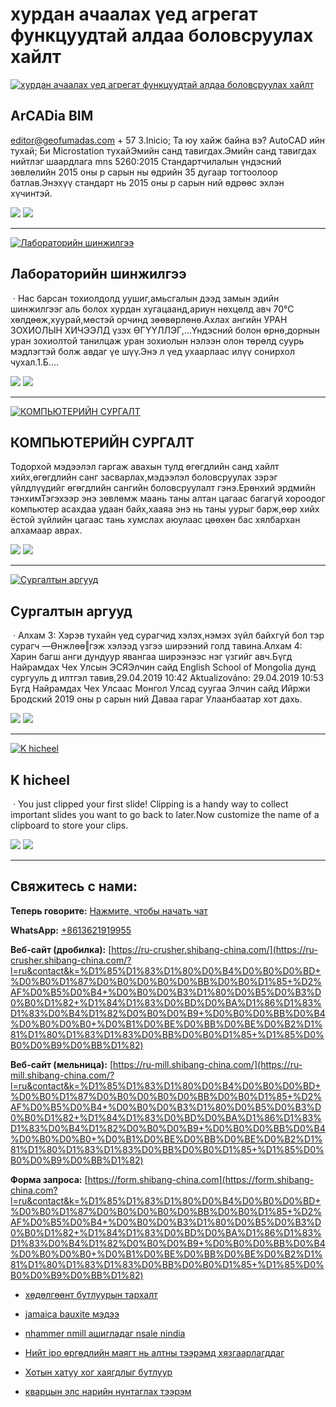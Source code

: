 # хурдан ачаалах үед агрегат функцуудтай алдаа боловсруулах хайлт

<a href="https://swt.shibang-china.com/?l=ru&img&k=%D1%85%D1%83%D1%80%D0%B4%D0%B0%D0%BD+%D0%B0%D1%87%D0%B0%D0%B0%D0%BB%D0%B0%D1%85+%D2%AF%D0%B5%D0%B4+%D0%B0%D0%B3%D1%80%D0%B5%D0%B3%D0%B0%D1%82+%D1%84%D1%83%D0%BD%D0%BA%D1%86%D1%83%D1%83%D0%B4%D1%82%D0%B0%D0%B9+%D0%B0%D0%BB%D0%B4%D0%B0%D0%B0+%D0%B1%D0%BE%D0%BB%D0%BE%D0%B2%D1%81%D1%80%D1%83%D1%83%D0%BB%D0%B0%D1%85+%D1%85%D0%B0%D0%B9%D0%BB%D1%82" target="_blank">![хурдан ачаалах үед агрегат функцуудтай алдаа боловсруулах хайлт](http://static.shibang-china.com/all-800x300/501.jpg)</a>

## ArCADia BIM
editor@geofumadas.com + 57 3.Inicio; Та юу хайж байна вэ? AutoCAD ийн тухай; Би Microstation тухайЭмийн санд тавигдах.Эмийн санд тавигдах нийтлэг шаардлага mns 5260:2015 Стандартчилалын үндэсний зөвлөлийн 2015 оны р сарын ны өдрийн 35 дугаар тогтоолоор батлав.Энэхүү стандарт нь 2015 оны р сарын ний өдрөөс эхлэн хүчинтэй.


<a href="https://whatsapp.shibangsoft.com/WhatsApp.php" target="_blank" title="WhatsApp">![](http://static.shibang-china.com/icon/whatsapp.png)</a> <a href="https://swt.shibang-china.com/?l=ru&icon&k=%D1%85%D1%83%D1%80%D0%B4%D0%B0%D0%BD+%D0%B0%D1%87%D0%B0%D0%B0%D0%BB%D0%B0%D1%85+%D2%AF%D0%B5%D0%B4+%D0%B0%D0%B3%D1%80%D0%B5%D0%B3%D0%B0%D1%82+%D1%84%D1%83%D0%BD%D0%BA%D1%86%D1%83%D1%83%D0%B4%D1%82%D0%B0%D0%B9+%D0%B0%D0%BB%D0%B4%D0%B0%D0%B0+%D0%B1%D0%BE%D0%BB%D0%BE%D0%B2%D1%81%D1%80%D1%83%D1%83%D0%BB%D0%B0%D1%85+%D1%85%D0%B0%D0%B9%D0%BB%D1%82" target="_blank">![](http://static.shibang-china.com/icon/chat-ru.png)</a>

---

<a href="https://swt.shibang-china.com/?l=ru&img&k=%D1%85%D1%83%D1%80%D0%B4%D0%B0%D0%BD+%D0%B0%D1%87%D0%B0%D0%B0%D0%BB%D0%B0%D1%85+%D2%AF%D0%B5%D0%B4+%D0%B0%D0%B3%D1%80%D0%B5%D0%B3%D0%B0%D1%82+%D1%84%D1%83%D0%BD%D0%BA%D1%86%D1%83%D1%83%D0%B4%D1%82%D0%B0%D0%B9+%D0%B0%D0%BB%D0%B4%D0%B0%D0%B0+%D0%B1%D0%BE%D0%BB%D0%BE%D0%B2%D1%81%D1%80%D1%83%D1%83%D0%BB%D0%B0%D1%85+%D1%85%D0%B0%D0%B9%D0%BB%D1%82" target="_blank">![Лабораторийн шинжилгээ](http://static.shibang-china.com/all-800x300/858.jpg)</a>

## Лабораторийн шинжилгээ
&nbsp;&#0183;&#32;Нас барсан тохиолдолд уушиг,амьсгалын дээд замын эдийн шинжилгээг аль болох хурдан хугацаанд,ариун нөхцөлд авч 70&#176;С хөлдөөж,хуурай,мөстэй орчинд зөөвөрлөнө.Ахлах ангийн УРАН ЗОХИОЛЫН ХИЧЭЭЛД үзэх ӨГҮҮЛЛЭГ,…Үндэсний болон өрнө,дорнын уран зохиолтой танилцаж уран зохиолын нэлээн олон төрөлд суурь мэдлэгтэй болж авдаг үе шүү.Энэ л үед ухаарлаас илүү сонирхол чухал.1.Б.…


<a href="https://whatsapp.shibangsoft.com/WhatsApp.php" target="_blank" title="WhatsApp">![](http://static.shibang-china.com/icon/whatsapp.png)</a> <a href="https://swt.shibang-china.com/?l=ru&icon&k=%D1%85%D1%83%D1%80%D0%B4%D0%B0%D0%BD+%D0%B0%D1%87%D0%B0%D0%B0%D0%BB%D0%B0%D1%85+%D2%AF%D0%B5%D0%B4+%D0%B0%D0%B3%D1%80%D0%B5%D0%B3%D0%B0%D1%82+%D1%84%D1%83%D0%BD%D0%BA%D1%86%D1%83%D1%83%D0%B4%D1%82%D0%B0%D0%B9+%D0%B0%D0%BB%D0%B4%D0%B0%D0%B0+%D0%B1%D0%BE%D0%BB%D0%BE%D0%B2%D1%81%D1%80%D1%83%D1%83%D0%BB%D0%B0%D1%85+%D1%85%D0%B0%D0%B9%D0%BB%D1%82" target="_blank">![](http://static.shibang-china.com/icon/chat-ru.png)</a>

---

<a href="https://swt.shibang-china.com/?l=ru&img&k=%D1%85%D1%83%D1%80%D0%B4%D0%B0%D0%BD+%D0%B0%D1%87%D0%B0%D0%B0%D0%BB%D0%B0%D1%85+%D2%AF%D0%B5%D0%B4+%D0%B0%D0%B3%D1%80%D0%B5%D0%B3%D0%B0%D1%82+%D1%84%D1%83%D0%BD%D0%BA%D1%86%D1%83%D1%83%D0%B4%D1%82%D0%B0%D0%B9+%D0%B0%D0%BB%D0%B4%D0%B0%D0%B0+%D0%B1%D0%BE%D0%BB%D0%BE%D0%B2%D1%81%D1%80%D1%83%D1%83%D0%BB%D0%B0%D1%85+%D1%85%D0%B0%D0%B9%D0%BB%D1%82" target="_blank">![КОМПЬЮТЕРИЙН СУРГАЛТ](http://static.shibang-china.com/all-800x300/251.jpg)</a>

## КОМПЬЮТЕРИЙН СУРГАЛТ
Тодорхой мэдээлэл гаргаж авахын тулд өгөгдлийн санд хайлт хийх,өгөгдлийн санг засварлах,мэдээлэл боловсруулах зэрэг үйлдлүүдийг өгөгдлийн сангийн боловсруулалт гэнэ.Ерөнхий эрдмийн тэнхимТэгэхээр энэ зөвлөмж маань таны алтан цагаас багагүй хороодог компьютер асахдаа удаан байх,хааяа энэ нь таны уурыг барж,өөр хийх ёстой зүйлийн цагаас тань хумслах аюулаас цөөхөн бас хялбархан алхамаар аврах.


<a href="https://whatsapp.shibangsoft.com/WhatsApp.php" target="_blank" title="WhatsApp">![](http://static.shibang-china.com/icon/whatsapp.png)</a> <a href="https://swt.shibang-china.com/?l=ru&icon&k=%D1%85%D1%83%D1%80%D0%B4%D0%B0%D0%BD+%D0%B0%D1%87%D0%B0%D0%B0%D0%BB%D0%B0%D1%85+%D2%AF%D0%B5%D0%B4+%D0%B0%D0%B3%D1%80%D0%B5%D0%B3%D0%B0%D1%82+%D1%84%D1%83%D0%BD%D0%BA%D1%86%D1%83%D1%83%D0%B4%D1%82%D0%B0%D0%B9+%D0%B0%D0%BB%D0%B4%D0%B0%D0%B0+%D0%B1%D0%BE%D0%BB%D0%BE%D0%B2%D1%81%D1%80%D1%83%D1%83%D0%BB%D0%B0%D1%85+%D1%85%D0%B0%D0%B9%D0%BB%D1%82" target="_blank">![](http://static.shibang-china.com/icon/chat-ru.png)</a>

---

<a href="https://swt.shibang-china.com/?l=ru&img&k=%D1%85%D1%83%D1%80%D0%B4%D0%B0%D0%BD+%D0%B0%D1%87%D0%B0%D0%B0%D0%BB%D0%B0%D1%85+%D2%AF%D0%B5%D0%B4+%D0%B0%D0%B3%D1%80%D0%B5%D0%B3%D0%B0%D1%82+%D1%84%D1%83%D0%BD%D0%BA%D1%86%D1%83%D1%83%D0%B4%D1%82%D0%B0%D0%B9+%D0%B0%D0%BB%D0%B4%D0%B0%D0%B0+%D0%B1%D0%BE%D0%BB%D0%BE%D0%B2%D1%81%D1%80%D1%83%D1%83%D0%BB%D0%B0%D1%85+%D1%85%D0%B0%D0%B9%D0%BB%D1%82" target="_blank">![Сургалтын аргууд](http://static.shibang-china.com/all-800x300/7.jpg)</a>

## Сургалтын аргууд
&nbsp;&#0183;&#32;Алхам 3: Хэрэв тухайн үед сурагчид хэлэх,нэмэх зүйл байхгүй бол тэр сурагч ―Өнжлөө‖гэж хэлээд үзгээ ширээний голд тавина.Алхам 4: Харин багш анги дундуур явангаа ширээнээс нэг үзгийг авч.Бүгд Найрамдах Чех Улсын ЭСЯЭлчин сайд English School of Mongolia дунд сургууль д илтгэл тавив,29.04.2019 10:42 Aktualizov&#225;no: 29.04.2019 10:53 Бүгд Найрамдах Чех Улсаас Монгол Улсад суугаа Элчин сайд Ийржи Бродский 2019 оны р сарын ний Даваа гараг Улаанбаатар хот дахь.


<a href="https://whatsapp.shibangsoft.com/WhatsApp.php" target="_blank" title="WhatsApp">![](http://static.shibang-china.com/icon/whatsapp.png)</a> <a href="https://swt.shibang-china.com/?l=ru&icon&k=%D1%85%D1%83%D1%80%D0%B4%D0%B0%D0%BD+%D0%B0%D1%87%D0%B0%D0%B0%D0%BB%D0%B0%D1%85+%D2%AF%D0%B5%D0%B4+%D0%B0%D0%B3%D1%80%D0%B5%D0%B3%D0%B0%D1%82+%D1%84%D1%83%D0%BD%D0%BA%D1%86%D1%83%D1%83%D0%B4%D1%82%D0%B0%D0%B9+%D0%B0%D0%BB%D0%B4%D0%B0%D0%B0+%D0%B1%D0%BE%D0%BB%D0%BE%D0%B2%D1%81%D1%80%D1%83%D1%83%D0%BB%D0%B0%D1%85+%D1%85%D0%B0%D0%B9%D0%BB%D1%82" target="_blank">![](http://static.shibang-china.com/icon/chat-ru.png)</a>

---

<a href="https://swt.shibang-china.com/?l=ru&img&k=%D1%85%D1%83%D1%80%D0%B4%D0%B0%D0%BD+%D0%B0%D1%87%D0%B0%D0%B0%D0%BB%D0%B0%D1%85+%D2%AF%D0%B5%D0%B4+%D0%B0%D0%B3%D1%80%D0%B5%D0%B3%D0%B0%D1%82+%D1%84%D1%83%D0%BD%D0%BA%D1%86%D1%83%D1%83%D0%B4%D1%82%D0%B0%D0%B9+%D0%B0%D0%BB%D0%B4%D0%B0%D0%B0+%D0%B1%D0%BE%D0%BB%D0%BE%D0%B2%D1%81%D1%80%D1%83%D1%83%D0%BB%D0%B0%D1%85+%D1%85%D0%B0%D0%B9%D0%BB%D1%82" target="_blank">![K hicheel](http://static.shibang-china.com/all-800x300/113.jpg)</a>

## K hicheel
&nbsp;&#0183;&#32;You just clipped your first slide! Clipping is a handy way to collect important slides you want to go back to later.Now customize the name of a clipboard to store your clips.

<a href="https://whatsapp.shibangsoft.com/WhatsApp.php" target="_blank" title="WhatsApp">![](http://static.shibang-china.com/icon/whatsapp.png)</a> <a href="https://swt.shibang-china.com/?l=ru&icon&k=%D1%85%D1%83%D1%80%D0%B4%D0%B0%D0%BD+%D0%B0%D1%87%D0%B0%D0%B0%D0%BB%D0%B0%D1%85+%D2%AF%D0%B5%D0%B4+%D0%B0%D0%B3%D1%80%D0%B5%D0%B3%D0%B0%D1%82+%D1%84%D1%83%D0%BD%D0%BA%D1%86%D1%83%D1%83%D0%B4%D1%82%D0%B0%D0%B9+%D0%B0%D0%BB%D0%B4%D0%B0%D0%B0+%D0%B1%D0%BE%D0%BB%D0%BE%D0%B2%D1%81%D1%80%D1%83%D1%83%D0%BB%D0%B0%D1%85+%D1%85%D0%B0%D0%B9%D0%BB%D1%82" target="_blank">![](http://static.shibang-china.com/icon/chat-ru.png)</a>

---
## Свяжитесь с нами:

**Теперь говорите:** [Нажмите, чтобы начать чат](https://swt.shibang-china.com?l=ru&contact&k=%D1%85%D1%83%D1%80%D0%B4%D0%B0%D0%BD+%D0%B0%D1%87%D0%B0%D0%B0%D0%BB%D0%B0%D1%85+%D2%AF%D0%B5%D0%B4+%D0%B0%D0%B3%D1%80%D0%B5%D0%B3%D0%B0%D1%82+%D1%84%D1%83%D0%BD%D0%BA%D1%86%D1%83%D1%83%D0%B4%D1%82%D0%B0%D0%B9+%D0%B0%D0%BB%D0%B4%D0%B0%D0%B0+%D0%B1%D0%BE%D0%BB%D0%BE%D0%B2%D1%81%D1%80%D1%83%D1%83%D0%BB%D0%B0%D1%85+%D1%85%D0%B0%D0%B9%D0%BB%D1%82)

**WhatsApp:**  [+8613621919955](https://whatsapp.shibangsoft.com/WhatsApp.php)

**Веб-сайт (дробилка):** [https://ru-crusher.shibang-china.com/](https://ru-crusher.shibang-china.com/?l=ru&contact&k=%D1%85%D1%83%D1%80%D0%B4%D0%B0%D0%BD+%D0%B0%D1%87%D0%B0%D0%B0%D0%BB%D0%B0%D1%85+%D2%AF%D0%B5%D0%B4+%D0%B0%D0%B3%D1%80%D0%B5%D0%B3%D0%B0%D1%82+%D1%84%D1%83%D0%BD%D0%BA%D1%86%D1%83%D1%83%D0%B4%D1%82%D0%B0%D0%B9+%D0%B0%D0%BB%D0%B4%D0%B0%D0%B0+%D0%B1%D0%BE%D0%BB%D0%BE%D0%B2%D1%81%D1%80%D1%83%D1%83%D0%BB%D0%B0%D1%85+%D1%85%D0%B0%D0%B9%D0%BB%D1%82)

**Веб-сайт (мельница):** [https://ru-mill.shibang-china.com/](https://ru-mill.shibang-china.com/?l=ru&contact&k=%D1%85%D1%83%D1%80%D0%B4%D0%B0%D0%BD+%D0%B0%D1%87%D0%B0%D0%B0%D0%BB%D0%B0%D1%85+%D2%AF%D0%B5%D0%B4+%D0%B0%D0%B3%D1%80%D0%B5%D0%B3%D0%B0%D1%82+%D1%84%D1%83%D0%BD%D0%BA%D1%86%D1%83%D1%83%D0%B4%D1%82%D0%B0%D0%B9+%D0%B0%D0%BB%D0%B4%D0%B0%D0%B0+%D0%B1%D0%BE%D0%BB%D0%BE%D0%B2%D1%81%D1%80%D1%83%D1%83%D0%BB%D0%B0%D1%85+%D1%85%D0%B0%D0%B9%D0%BB%D1%82)

**Форма запроса:** [https://form.shibang-china.com](https://form.shibang-china.com?l=ru&contact&k=%D1%85%D1%83%D1%80%D0%B4%D0%B0%D0%BD+%D0%B0%D1%87%D0%B0%D0%B0%D0%BB%D0%B0%D1%85+%D2%AF%D0%B5%D0%B4+%D0%B0%D0%B3%D1%80%D0%B5%D0%B3%D0%B0%D1%82+%D1%84%D1%83%D0%BD%D0%BA%D1%86%D1%83%D1%83%D0%B4%D1%82%D0%B0%D0%B9+%D0%B0%D0%BB%D0%B4%D0%B0%D0%B0+%D0%B1%D0%BE%D0%BB%D0%BE%D0%B2%D1%81%D1%80%D1%83%D1%83%D0%BB%D0%B0%D1%85+%D1%85%D0%B0%D0%B9%D0%BB%D1%82)

* [хөдөлгөөнт бутлуурын тархалт](../128/%D1%85%D3%A9%D0%B4%D3%A9%D0%BB%D0%B3%D3%A9%D3%A9%D0%BD%D1%82%20%D0%B1%D1%83%D1%82%D0%BB%D1%83%D1%83%D1%80%D1%8B%D0%BD%20%D1%82%D0%B0%D1%80%D1%85%D0%B0%D0%BB%D1%82.md)

* [jamaica bauxite мэдээ](../128/jamaica%20bauxite%20%D0%BC%D1%8D%D0%B4%D1%8D%D1%8D.md)

* [nhammer nmill ашигладаг nsale nindia](../128/nhammer%20nmill%20%D0%B0%D1%88%D0%B8%D0%B3%D0%BB%D0%B0%D0%B4%D0%B0%D0%B3%20nsale%20nindia.md)

* [Нийт ipo өргөдлийн маягт нь алтны тээрэмд хязгаарлагддаг](../126/%D0%9D%D0%B8%D0%B9%D1%82%20ipo%20%D3%A9%D1%80%D0%B3%D3%A9%D0%B4%D0%BB%D0%B8%D0%B9%D0%BD%20%D0%BC%D0%B0%D1%8F%D0%B3%D1%82%20%D0%BD%D1%8C%20%D0%B0%D0%BB%D1%82%D0%BD%D1%8B%20%D1%82%D1%8D%D1%8D%D1%80%D1%8D%D0%BC%D0%B4%20%D1%85%D1%8F%D0%B7%D0%B3%D0%B0%D0%B0%D1%80%D0%BB%D0%B0%D0%B3%D0%B4%D0%B4%D0%B0%D0%B3.md)

* [Хотын хатуу хог хаягдлыг бутлуур](../128/%D0%A5%D0%BE%D1%82%D1%8B%D0%BD%20%D1%85%D0%B0%D1%82%D1%83%D1%83%20%D1%85%D0%BE%D0%B3%20%D1%85%D0%B0%D1%8F%D0%B3%D0%B4%D0%BB%D1%8B%D0%B3%20%D0%B1%D1%83%D1%82%D0%BB%D1%83%D1%83%D1%80.md)

* [кварцын элс нарийн нунтаглах тээрэм](../126/%D0%BA%D0%B2%D0%B0%D1%80%D1%86%D1%8B%D0%BD%20%D1%8D%D0%BB%D1%81%20%D0%BD%D0%B0%D1%80%D0%B8%D0%B9%D0%BD%20%D0%BD%D1%83%D0%BD%D1%82%D0%B0%D0%B3%D0%BB%D0%B0%D1%85%20%D1%82%D1%8D%D1%8D%D1%80%D1%8D%D0%BC.md)